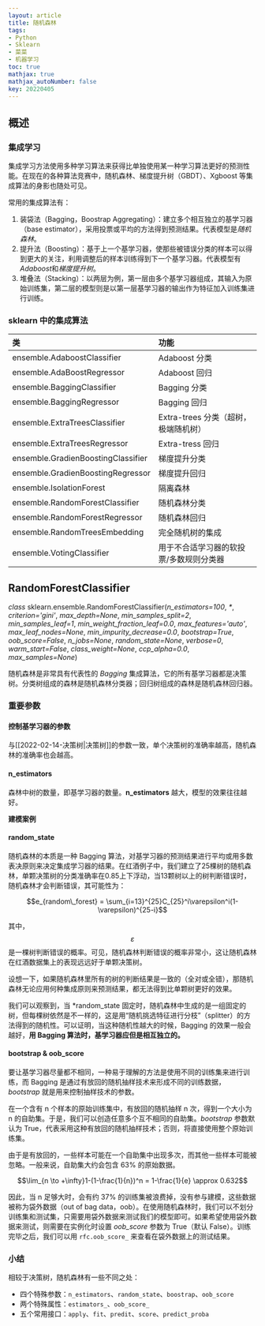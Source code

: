 ```yaml
---
layout: article
title: 随机森林
tags: 
- Python
- Sklearn
- 菜菜
- 机器学习
toc: true
mathjax: true
mathjax_autoNumber: false
key: 20220405
---
```


## 概述

### 集成学习

集成学习方法使用多种学习算法来获得比单独使用某一种学习算法更好的预测性能。在现在的各种算法竞赛中，随机森林、梯度提升树（GBDT）、Xgboost 等集成算法的身影也随处可见。

 常用的集成算法有：
 1. 装袋法（Bagging，Boostrap Aggregating）：建立多个相互独立的基学习器（base estimator），采用投票或平均的方法得到预测结果。代表模型是*随机森林*。
 2. 提升法（Boosting）：基于上一个基学习器，使那些被错误分类的样本可以得到更大的关注，利用调整后的样本训练得到下一个基学习器。代表模型有*Adaboost*和*梯度提升树*。
 3. 堆叠法（Stacking）：以两层为例，第一层由多个基学习器组成，其输入为原始训练集，第二层的模型则是以第一层基学习器的输出作为特征加入训练集进行训练。

### sklearn 中的集成算法

| 类 | 功能 |
| :--- | :--- |
| ensemble.AdaboostClassifier | Adaboost 分类 |
| ensemble.AdaBoostRegressor | Adaboost 回归 |
| ensemble.BaggingClassifier | Bagging 分类 |
| ensemble.BaggingRegressor | Bagging 回归 |
| ensemble.ExtraTreesClassifier | Extra-trees 分类（超树，极端随机树） |
| ensemble.ExtraTreesRegressor | Extra-tress 回归 |
| ensemble.GradienBoostingClassifier | 梯度提升分类 |
| ensemble.GradienBoostingRegressor | 梯度提升回归 |
| ensemble.IsolationForest | 隔离森林 |
| ensemble.RandomForestClassifier | 随机森林分类 |
| ensemble.RandomForestRegressor | 随机森林回归 |
| ensemble.RandomTreesEmbedding | 完全随机树的集成 |
| ensemble.VotingClassifier | 用于不合适学习器的软投票/多数规则分类器 |

## RandomForestClassifier

_class_ sklearn.ensemble.RandomForestClassifier(_n_estimators=100_, _*_, _criterion='gini'_, _max_depth=None_, _min_samples_split=2_, _min_samples_leaf=1_, _min_weight_fraction_leaf=0.0_, _max_features='auto'_, _max_leaf_nodes=None_, _min_impurity_decrease=0.0_, _bootstrap=True_, _oob_score=False_, _n_jobs=None_, _random_state=None_, _verbose=0_, _warm_start=False_, _class_weight=None_, _ccp_alpha=0.0_, _max_samples=None_)

随机森林是非常具有代表性的 *Bagging* 集成算法，它的所有基学习器都是决策树。分类树组成的森林是随机森林分类器；回归树组成的森林是随机森林回归器。

### 重要参数

#### 控制基学习器的参数

与[[2022-02-14-决策树\|决策树]]的参数一致，单个决策树的准确率越高，随机森林的准确率也会越高。

#### n_estimators

森林中树的数量，即基学习器的数量。**n_estimators** 越大，模型的效果往往越好。

**建模案例**

<div align="center">
	<object data="https://raw.githubusercontent.com/cocotwp/cocotwp.github.io/master/assets/pdf/随机森林.pdf" width="90%" height="1000px"></object>
</div>

#### random_state

随机森林的本质是一种 Bagging 算法，对基学习器的预测结果进行平均或用多数表决原则来决定集成学习器的结果。在红酒例子中，我们建立了25棵树的随机森林，单颗决策树的分类准确率在0.85上下浮动，当13颗树以上的树判断错误时，随机森林才会判断错误，其可能性为：

$$e_{random\_forest} = \sum_{i=13}^{25}C_{25}^i\varepsilon^i(1-\varepsilon)^{25-i}$$

其中， $$\varepsilon$$ 是一棵树判断错误的概率。可见，随机森林判断错误的概率非常小，这让随机森林在红酒数据集上的表现远远好于单颗决策树。

设想一下，如果随机森林里所有的树的判断结果是一致的（全对或全错），那随机森林无论应用何种集成原则来预测结果，都无法得到比单颗树更好的效果。

我们可以观察到，当 *random_state 固定时，随机森林中生成的是一组固定的树，但每棵树依然是不一样的，这是用“随机挑选特征进行分枝”（splitter）的方法得到的随机性。可以证明，当这种随机性越大的时候，Bagging 的效果一般会越好，**用 Bagging 算法时，基学习器应但是相互独立的。**

#### bootstrap & oob_score

要让基学习器尽量都不相同，一种易于理解的方法是使用不同的训练集来进行训练，而 Bagging 是通过有放回的随机抽样技术来形成不同的训练数据，*bootstrap* 就是用来控制抽样技术的参数。

在一个含有 n 个样本的原始训练集中，有放回的随机抽样 n 次，得到一个大小为 n 的自助集。于是，我们可以创造任意多个互不相同的自助集。*bootstrap*  参数默认为 True，代表采用这种有放回的随机抽样技术；否则，将直接使用整个原始训练集。

由于是有放回的，一些样本可能在一个自助集中出现多次，而其他一些样本可能被忽略。一般来说，自助集大约会包含 63% 的原始数据。

$$\lim_{n \to +\infty}1-(1-\frac{1}{n})^n = 1-\frac{1}{e} \approx 0.632$$

因此，当 n 足够大时，会有约 37% 的训练集被浪费掉，没有参与建模，这些数据被称为袋外数据（out of bag data，oob）。在使用随机森林时，我们可以不划分训练集和测试集，只需要用袋外数据来测试我们的模型即可。如果希望使用袋外数据来测试，则需要在实例化时设置 *oob_score* 参数为 True（默认 False）。训练完毕之后，我们可以用 `rfc.oob_score_` 来查看在袋外数据上的测试结果。

### 小结

相较于决策树，随机森林有一些不同之处：
- 四个特殊参数：`n_estimators`、`random_state`、`boostrap`、`oob_score`
- 两个特殊属性：`estimators_`、`oob_score_`
- 五个常用接口：`apply`、`fit`、`predit`、`score`、`predict_proba`

